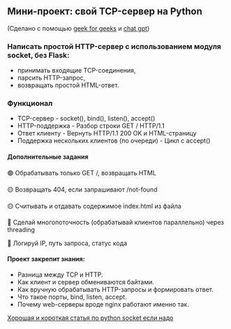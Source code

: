 ## Мини-проект: свой TCP-сервер на Python
(Сделано с помощью [geek for geeks](geekforgeeks.com) и [chat gpt](chatgpt.com))

### Написать простой HTTP-сервер с использованием модуля socket, без Flask:
- принимать входящие TCP-соединения,
- парсить HTTP-запрос,
- возвращать простой HTML-ответ.

### Функционал
- TCP-сервер - socket(), bind(), listen(), accept()
- HTTP-поддержка	- Разбор строки GET / HTTP/1.1
- Ответ клиенту - Вернуть HTTP/1.1 200 OK и HTML-страницу
- Поддержка нескольких клиентов (по очереди) - Цикл с accept()

#### Дополнительные задания
🟢 Обрабатывать только GET /, возвращать HTML

🟡 Возвращать 404, если запрашивают /not-found

🟡 Считывать и отдавать содержимое index.html из файла

🔴 Сделай многопоточность (обрабатывай клиентов параллельно) через threading

🔴 Логируй IP, путь запроса, статус кода

#### Проект закрепит знания:
- Разница между TCP и HTTP.
- Как клиент и сервер обмениваются байтами.
- Как вручную обрабатывать HTTP-запросы и формировать ответ.
- Что такое порты, bind, listen, accept.
- Почему web-серверы вроде nginx работают именно так.

[Хорошая и короткая статья по python socket если надо](https://www.geeksforgeeks.org/socket-programming-python/)

